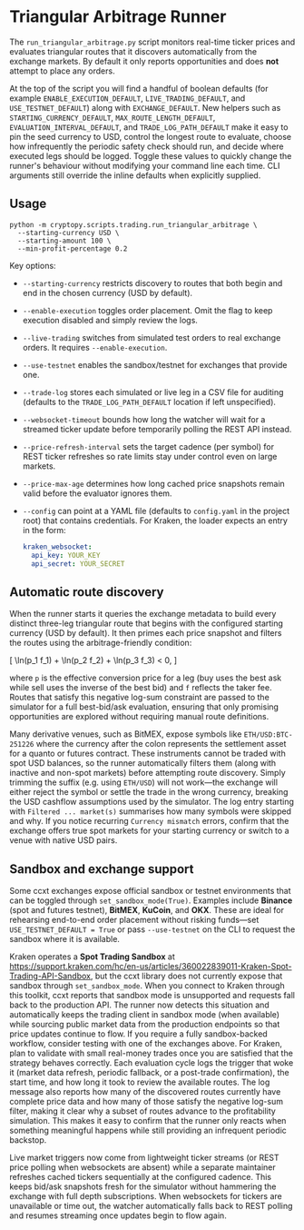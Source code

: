 # Triangular Arbitrage Runner

The `run_triangular_arbitrage.py` script monitors real-time ticker prices and evaluates triangular routes that it discovers automatically from the exchange markets. By default it only reports opportunities and does **not** attempt to place any orders.

At the top of the script you will find a handful of boolean defaults (for example `ENABLE_EXECUTION_DEFAULT`, `LIVE_TRADING_DEFAULT`, and `USE_TESTNET_DEFAULT`) along with `EXCHANGE_DEFAULT`. New helpers such as `STARTING_CURRENCY_DEFAULT`, `MAX_ROUTE_LENGTH_DEFAULT`, `EVALUATION_INTERVAL_DEFAULT`, and `TRADE_LOG_PATH_DEFAULT` make it easy to pin the seed currency to USD, control the longest route to evaluate, choose how infrequently the periodic safety check should run, and decide where executed legs should be logged. Toggle these values to quickly change the runner's behaviour without modifying your command line each time. CLI arguments still override the inline defaults when explicitly supplied.

## Usage

```
python -m cryptopy.scripts.trading.run_triangular_arbitrage \
  --starting-currency USD \
  --starting-amount 100 \
  --min-profit-percentage 0.2
```

Key options:

- `--starting-currency` restricts discovery to routes that both begin and end in the chosen currency (USD by default).
- `--enable-execution` toggles order placement. Omit the flag to keep execution disabled and simply review the logs.
- `--live-trading` switches from simulated test orders to real exchange orders. It requires `--enable-execution`.
- `--use-testnet` enables the sandbox/testnet for exchanges that provide one.
- `--trade-log` stores each simulated or live leg in a CSV file for auditing (defaults to the `TRADE_LOG_PATH_DEFAULT` location if left unspecified).
- `--websocket-timeout` bounds how long the watcher will wait for a streamed ticker update before temporarily polling the REST API instead.
- `--price-refresh-interval` sets the target cadence (per symbol) for REST ticker refreshes so rate limits stay under control even on large markets.
- `--price-max-age` determines how long cached price snapshots remain valid before the evaluator ignores them.
- `--config` can point at a YAML file (defaults to `config.yaml` in the project root) that contains credentials. For Kraken, the loader expects an entry in the form:

  ```yaml
  kraken_websocket:
    api_key: YOUR_KEY
    api_secret: YOUR_SECRET
  ```

## Automatic route discovery

When the runner starts it queries the exchange metadata to build every distinct three-leg triangular route that begins with the configured starting currency (USD by default). It then primes each price snapshot and filters the routes using the arbitrage-friendly condition:

\[
\ln(p_1 f_1) + \ln(p_2 f_2) + \ln(p_3 f_3) < 0,
\]

where `p` is the effective conversion price for a leg (buy uses the best ask while sell uses the inverse of the best bid) and `f` reflects the taker fee. Routes that satisfy this negative log-sum constraint are passed to the simulator for a full best-bid/ask evaluation, ensuring that only promising opportunities are explored without requiring manual route definitions.

Many derivative venues, such as BitMEX, expose symbols like `ETH/USD:BTC-251226` where the currency after the colon represents the settlement asset for a quanto or futures contract. These instruments cannot be traded with spot USD balances, so the runner automatically filters them (along with inactive and non-spot markets) before attempting route discovery. Simply trimming the suffix (e.g. using `ETH/USD`) will not work—the exchange will either reject the symbol or settle the trade in the wrong currency, breaking the USD cashflow assumptions used by the simulator. The log entry starting with `Filtered ... market(s)` summarises how many symbols were skipped and why. If you notice recurring `Currency mismatch` errors, confirm that the exchange offers true spot markets for your starting currency or switch to a venue with native USD pairs.

## Sandbox and exchange support

Some ccxt exchanges expose official sandbox or testnet environments that can be toggled through `set_sandbox_mode(True)`. Examples include **Binance** (spot and futures testnet), **BitMEX**, **KuCoin**, and **OKX**. These are ideal for rehearsing end-to-end order placement without risking funds—set `USE_TESTNET_DEFAULT = True` or pass `--use-testnet` on the CLI to request the sandbox where it is available.

Kraken operates a **Spot Trading Sandbox** at <https://support.kraken.com/hc/en-us/articles/360022839011-Kraken-Spot-Trading-API-Sandbox>, but the ccxt library does not currently expose that sandbox through `set_sandbox_mode`. When you connect to Kraken through this toolkit, ccxt reports that sandbox mode is unsupported and requests fall back to the production API. The runner now detects this situation and automatically keeps the trading client in sandbox mode (when available) while sourcing public market data from the production endpoints so that price updates continue to flow. If you require a fully sandbox-backed workflow, consider testing with one of the exchanges above. For Kraken, plan to validate with small real-money trades once you are satisfied that the strategy behaves correctly.
Each evaluation cycle logs the trigger that woke it (market data refresh, periodic fallback, or a post-trade confirmation), the start time, and how long it took to review the available routes. The log message also reports how many of the discovered routes currently have complete price data and how many of those satisfy the negative log-sum filter, making it clear why a subset of routes advance to the profitability simulation. This makes it easy to confirm that the runner only reacts when something meaningful happens while still providing an infrequent periodic backstop.

Live market triggers now come from lightweight ticker streams (or REST price polling when websockets are absent) while a separate maintainer refreshes cached tickers sequentially at the configured cadence. This keeps bid/ask snapshots fresh for the simulator without hammering the exchange with full depth subscriptions. When websockets for tickers are unavailable or time out, the watcher automatically falls back to REST polling and resumes streaming once updates begin to flow again.
